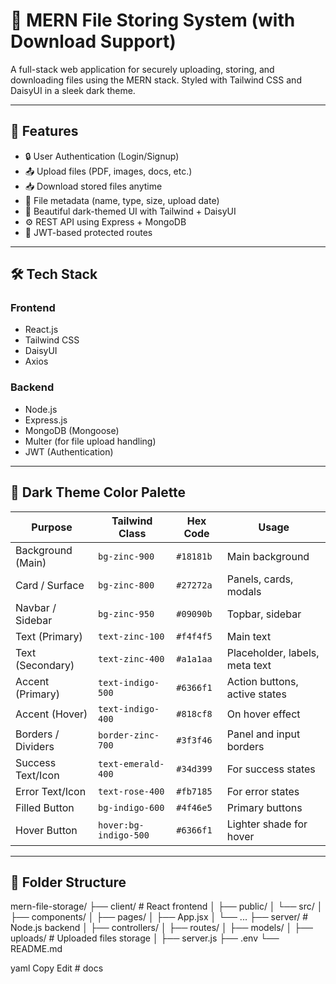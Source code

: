 # 📁 MERN File Storing System (with Download Support)

A full-stack web application for securely uploading, storing, and downloading files using the MERN stack. Styled with Tailwind CSS and DaisyUI in a sleek dark theme.

---

## 🚀 Features

- 🔒 User Authentication (Login/Signup)
- 📤 Upload files (PDF, images, docs, etc.)
- 📥 Download stored files anytime
- 🧾 File metadata (name, type, size, upload date)
- 🌙 Beautiful dark-themed UI with Tailwind + DaisyUI
- ⚙️ REST API using Express + MongoDB
- 🪪 JWT-based protected routes

---

## 🛠️ Tech Stack

### Frontend

- React.js
- Tailwind CSS
- DaisyUI
- Axios

### Backend

- Node.js
- Express.js
- MongoDB (Mongoose)
- Multer (for file upload handling)
- JWT (Authentication)

---

## 🎨 Dark Theme Color Palette

| **Purpose**        | **Tailwind Class**    | **Hex Code** | **Usage**                      |
| ------------------ | --------------------- | ------------ | ------------------------------ |
| Background (Main)  | `bg-zinc-900`         | `#18181b`    | Main background                |
| Card / Surface     | `bg-zinc-800`         | `#27272a`    | Panels, cards, modals          |
| Navbar / Sidebar   | `bg-zinc-950`         | `#09090b`    | Topbar, sidebar                |
| Text (Primary)     | `text-zinc-100`       | `#f4f4f5`    | Main text                      |
| Text (Secondary)   | `text-zinc-400`       | `#a1a1aa`    | Placeholder, labels, meta text |
| Accent (Primary)   | `text-indigo-500`     | `#6366f1`    | Action buttons, active states  |
| Accent (Hover)     | `text-indigo-400`     | `#818cf8`    | On hover effect                |
| Borders / Dividers | `border-zinc-700`     | `#3f3f46`    | Panel and input borders        |
| Success Text/Icon  | `text-emerald-400`    | `#34d399`    | For success states             |
| Error Text/Icon    | `text-rose-400`       | `#fb7185`    | For error states               |
| Filled Button      | `bg-indigo-600`       | `#4f46e5`    | Primary buttons                |
| Hover Button       | `hover:bg-indigo-500` | `#6366f1`    | Lighter shade for hover        |

---

## 📂 Folder Structure

mern-file-storage/ ├── client/ # React frontend │ ├── public/ │ └── src/ │ ├── components/ │ ├── pages/ │ ├── App.jsx │ └── ... ├── server/ # Node.js backend │ ├── controllers/ │ ├── routes/ │ ├── models/ │ ├── uploads/ # Uploaded files storage │ ├── server.js ├── .env └── README.md

yaml
Copy
Edit
#   d o c s  
 